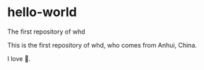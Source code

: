 # hello-world
The first repository of whd

This is the first repository of whd, who comes from Anhui, China.

I love :tea:.
